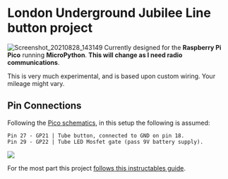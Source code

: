 # London Underground Jubilee Line button project
![Screenshot_20210828_143149](https://user-images.githubusercontent.com/11209477/131219652-f51a6f8e-2a31-42a7-83b5-52b0ee1ea1aa.png)
Currently designed for the **Raspberry Pi Pico** running **MicroPython**. **This will change as I need radio communications**.

This is very much experimental, and is based upon custom wiring. Your mileage might vary.

## Pin Connections
Following the [Pico schematics](https://datasheets.raspberrypi.org/pico/Pico-R3-A4-Pinout.pdf), in this setup the following is assumed:
```
Pin 27 - GP21 | Tube button, connected to GND on pin 18.
Pin 29 - GP22 | Tube LED Mosfet gate (pass 9V battery supply).
```

![](https://github.com/soup-bowl/pico-lu-jubilee-btn/assets/11209477/11cd4aa1-8f4a-4cb9-9f23-0ba0062e9474)


For the most part this project [follows this instructables guide](https://www.instructables.com/Hacking-a-London-Underground-Jubilee-Line-Door-But/).
